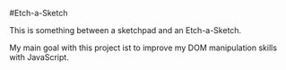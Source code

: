 #Etch-a-Sketch

This is something between a sketchpad and an Etch-a-Sketch.

My main goal with this project ist to improve my DOM manipulation skills with JavaScript.

